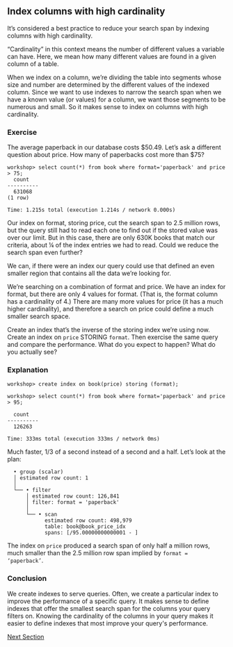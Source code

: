 ## Index columns with high cardinality

It’s considered a best practice to reduce your search span by indexing columns with high cardinality.

“Cardinality” in this context means the number of different values a variable can have.  Here, we mean how many different values are found in a given column of a table.  

When we index on a column, we’re dividing the table into segments whose size and number are determined by the different values of the indexed column.  Since we want to use indexes to narrow the search span when we have a known value (or values) for a column, we want those segments to be numerous and small.  So it makes sense to index on columns  with high cardinality.

### Exercise

The average paperback in our database costs $50.49.  Let’s ask a different question about price.  How many of paperbacks cost more than $75?

```
workshop> select count(*) from book where format='paperback' and price > 75;
  count
----------
  631068
(1 row)

Time: 1.215s total (execution 1.214s / network 0.000s)
```

Our index on format, storing price, cut the search span to 2.5 million rows, but the query still had to read each one to find out if the stored value was over our limit.  But in this case, there are only 630K books that match our criteria, about ¼ of the index entries we had to read.  Could we reduce the search span even further?

We can, if there were an index our query could use that defined an even smaller region that contains all the data we’re looking for.

We’re searching on a combination of format and price.  We have an index for format, but there are only 4 values for format.  (That is, the format column has a cardinality of 4.)  There are many more values for price (it has a much higher cardinality), and therefore a search on price could define a much smaller search space.


Create an index that’s the inverse of the storing index we’re using now.  Create an index on `price` STORING `format`.  Then exercise the same query and compare the performance.  What do you expect to happen?  What do you actually see?

### Explanation

```
workshop> create index on book(price) storing (format);

workshop> select count(*) from book where format='paperback' and price > 95;

  count
----------
  126263

Time: 333ms total (execution 333ms / network 0ms)
```

Much faster, 1/3 of a second instead of a second and a half.  Let’s look at the plan:

```
  • group (scalar)
  │ estimated row count: 1
  │
  └── • filter
      │ estimated row count: 126,841
      │ filter: format = 'paperback'
      │
      └── • scan
            estimated row count: 498,979 
            table: book@book_price_idx
            spans: [/95.00000000000001 - ]
```

The index on `price` produced a search span of only half a million rows, much smaller than the 2.5 million row span implied by `format = ‘paperback’`.

### Conclusion

We create indexes to serve queries.  Often, we create a particular index to improve the performance of a specific query.  It makes sense to define indexes that offer the smallest search span for the columns your query filters on.  Knowing the cardinality of the columns in your query makes it easier to define indexes that most improve your query's performance.


[Next Section](compound.md)

